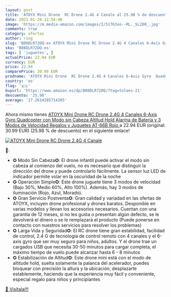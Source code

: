 ```yaml
---
layout: post
title: 'ATOYX Mini Drone  RC Drone 2.4G 4 Canale al 25.98 % de descuento'
date: 2021-01-28 12:54:40
image: 'https://m.media-amazon.com/images/I/51763xo--RL._SL200_.jpg'
comments: true
category: ofertas
author: ring
slug: 'B08DLR72DQ-es ATOYX Mini Drone RC Drone 2.4G 4 Canales 6-Axis Gyro...'
sku: 'B08DLR72DQ-es'
tags: [ 'juguetes', ]
actualPrice: 22.94 EUR
currency: EUR
price: 22.94
comparePrice: 30.99 EUR
prodname: 'ATOYX Mini Drone  RC Drone 2.4G 4 Canales 6-Axis Gyro  Quadcopter con Modo sin Cabeza  Altitud Hold  Alarma de Batería y 3 Modos de Velocidad  Regalos y Juguetes  AT-66B  Rojo '
country: 'es'
flag: '🇪🇸'
buyurl: 'https://www.amazon.es/dp/B08DLR72DQ/?tag=tolees-21'
descuento: '25.98'
average: '27.2614285714285'
---
```


Ahora mismo tienes [ATOYX Mini Drone  RC Drone 2.4G 4 Canales 6-Axis Gyro  Quadcopter con Modo sin Cabeza  Altitud Hold  Alarma de Batería y 3 Modos de Velocidad  Regalos y Juguetes  AT-66B  Rojo ](https://www.amazon.es/dp/B08DLR72DQ/?tag=tolees-21) a 22.94 EUR (original: 30.99 EUR) (25.98 %  de descuento) en el siguiente enlace!

[![ATOYX Mini Drone  RC Drone 2.4G 4 Canale](https://m.media-amazon.com/images/I/51763xo--RL._SL200_.jpg)](https://www.amazon.es/dp/B08DLR72DQ/?tag=tolees-21)

🔎:

- ✪ Modo Sin Cabeza✪: El drone infantil puede activar el modo sin cabeza al comienzo del vuelo, no es necesario que distinguir la dirección del drone y puede controlarlo fácilmente. La sensor luz LED de indicador permite volar en la oscuridad de la noche
- ✪ Operación Simple✪: Este drone juguete tiene 3 modos de velocidad (Bajo 30%, Medio 60%, Alto 100%). Además, hay 3 modos de iluminación (Rojo, Azul, Morado).
- ✪ Gran Servicio Postventa✪: Gran calidad y variadad en las ofertas de ATOYX, incluyen drone profesional y drones baratos. Desponible en varias modelos y llevan los accesorios necesarios. Cuentan con una garantía de 12 meses, si no les gusta o presentan algún defecto, se le devolverá el dinero o se le remplazará el producto (Puede ponerse en contacto con nuestros servicios para resolver los problemas)
- ✪ Larga Vida y Seguridad✪: El RC drone tiene gran estabilidad, facilidad de control, 2.4 G de tecnología de control remoto con 4 canales y el 6-axis gyro que ser muy seguro para niños, adultos. Y el drone trae un cargados USB que necesita 30-50 minutos para cargar completa, el máximo tiempo de vuelo puede alcanzar hasta 6 - 8 minutos
- ✪ Estabilización de Altitud✪: Este drone mini está con el modo de altitude hold, suelta solamente la palanca del acelerador, puedes bloquear con precisión la altura y la ubicación, desplazarte establemente, haciendo que la experiencia muy fácil y conveniente, especial regalo para niños y principiantes

[🛒 Visítala!!!](https://www.amazon.es/dp/B08DLR72DQ/?tag=tolees-21)
